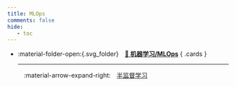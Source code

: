 ```yaml
---
title: MLOps
comments: false
hide:
   - toc
---
```


<div class="grid cards index-info" markdown>

-   :material-folder-open:{.svg_folder}&emsp;__[👺 机器学习/MLOps](./index.md)__
{ .cards }

	---

	&emsp;:material-arrow-expand-right:&emsp;[半监督学习](./A.md)

</div>